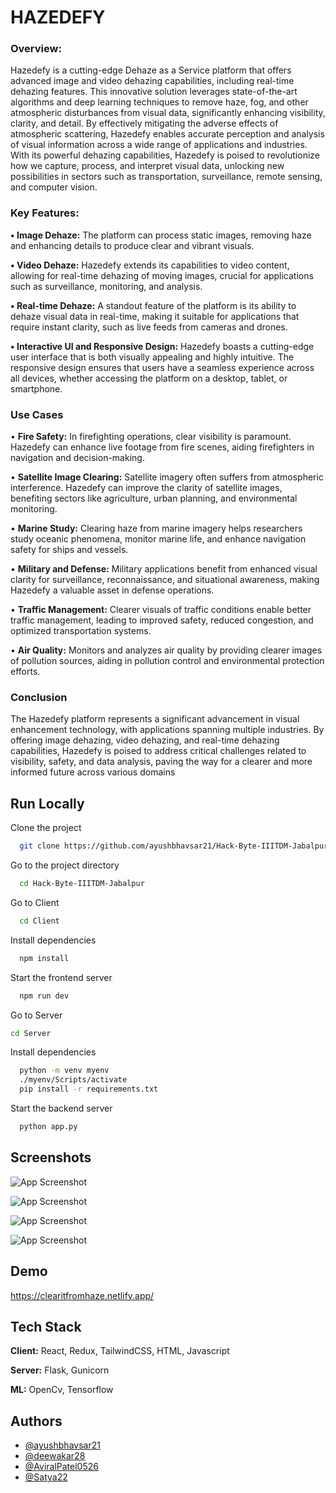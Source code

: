 
# HAZEDEFY

### Overview:

Hazedefy is a cutting-edge Dehaze as a Service platform that offers advanced image and video dehazing capabilities, including real-time dehazing features. This innovative solution leverages state-of-the-art algorithms and deep learning techniques to remove haze, fog, and other atmospheric disturbances from visual data, significantly enhancing visibility, clarity, and detail. By effectively mitigating the adverse effects of atmospheric scattering, Hazedefy enables accurate perception and analysis of visual information across a wide range of applications and industries. With its powerful dehazing capabilities, Hazedefy is poised to revolutionize how we capture, process, and interpret visual data, unlocking new possibilities in sectors such as transportation, surveillance, remote sensing, and computer vision.



### Key Features:

**• Image Dehaze:** The platform can process static images, removing haze and enhancing details to produce clear and vibrant visuals.

**• Video Dehaze:** Hazedefy extends its capabilities to video content, allowing for real-time dehazing of moving images, crucial for applications such as surveillance, monitoring, and analysis.

**• Real-time Dehaze:** A standout feature of the platform is its ability to dehaze visual data in real-time, making it suitable for applications that require instant clarity, such as live feeds from cameras and drones.

**• Interactive UI and Responsive Design:** Hazedefy boasts a cutting-edge user interface that is both visually appealing and highly intuitive. The responsive design ensures that users have a seamless experience across all devices, whether accessing the platform on a desktop, tablet, or smartphone.

### Use Cases

• **Fire Safety:** In firefighting operations, clear visibility is paramount. Hazedefy can enhance live footage from fire scenes, aiding firefighters in navigation and decision-making.

• **Satellite Image Clearing:** Satellite imagery often suffers from atmospheric interference. Hazedefy can improve the clarity of satellite images, benefiting sectors like agriculture, urban planning, and environmental monitoring.

• **Marine Study:** Clearing haze from marine imagery helps researchers study oceanic phenomena, monitor marine life, and enhance navigation safety for ships and vessels.

• **Military and Defense:** Military applications benefit from enhanced visual clarity for surveillance, reconnaissance, and situational awareness, making Hazedefy a valuable asset in defense operations.

• **Traffic Management:** Clearer visuals of traffic conditions enable better traffic management, leading to improved safety, reduced congestion, and optimized transportation systems.

• **Air Quality:** Monitors and analyzes air quality by providing clearer images of pollution sources, aiding in pollution control and environmental protection efforts.

### Conclusion

The Hazedefy platform represents a significant advancement in visual enhancement technology, with applications spanning multiple industries. By offering image dehazing, video dehazing, and real-time dehazing capabilities, Hazedefy is poised to address critical challenges related to visibility, safety, and data analysis, paving the way for a clearer and more informed future across various domains

## Run Locally

Clone the project

```bash
  git clone https://github.com/ayushbhavsar21/Hack-Byte-IIITDM-Jabalpur
```

Go to the project directory

```bash
  cd Hack-Byte-IIITDM-Jabalpur
```

Go to Client  

```bash
  cd Client
```

Install dependencies

```bash
  npm install
```

Start the frontend server

```bash
  npm run dev
```

Go to Server
  ```bash
  cd Server
```

Install dependencies

```bash
  python -m venv myenv
  ./myenv/Scripts/activate  
  pip install -r requirements.txt 
```

Start the backend server

```bash
  python app.py
```


## Screenshots

![App Screenshot](https://assets.devfolio.co/hackathons/996eb8ff28fb463aa2ce28d1729e4122/projects/976a0bca74b14a17a23a7e34c26413e4/2651e227-32db-400b-a2f7-571fcd49338b.jpeg)

![App Screenshot](https://devfolio.co/_next/image?url=https%3A%2F%2Fassets.devfolio.co%2Fhackathons%2F996eb8ff28fb463aa2ce28d1729e4122%2Fprojects%2F976a0bca74b14a17a23a7e34c26413e4%2F6c5101c1-ad64-4a98-8011-46fcab02ab92.png&w=1440&q=75)

![App Screenshot](https://devfolio.co/_next/image?url=https%3A%2F%2Fassets.devfolio.co%2Fhackathons%2F996eb8ff28fb463aa2ce28d1729e4122%2Fprojects%2F976a0bca74b14a17a23a7e34c26413e4%2Feff5a07d-ad20-4dc8-a6c9-3a4597020b86.png&w=1440&q=75)

![App Screenshot](https://devfolio.co/_next/image?url=https%3A%2F%2Fassets.devfolio.co%2Fhackathons%2F996eb8ff28fb463aa2ce28d1729e4122%2Fprojects%2F976a0bca74b14a17a23a7e34c26413e4%2F9c4d0b14-deeb-4157-9fb7-3ce4eca36901.png&w=1440&q=75)



## Demo

https://clearitfromhaze.netlify.app/


## Tech Stack

**Client:** React, Redux, TailwindCSS, HTML, Javascript

**Server:** Flask, Gunicorn

**ML:** OpenCv, Tensorflow 


## Authors

- [@ayushbhavsar21](https://github.com/ayushbhavsar21)
- [@deewakar28](https://github.com/deewakar28)
- [@AviralPatel0526](https://github.com/AviralPatel0526)
- [@Satya22](https://github.com/Satya22-26)
